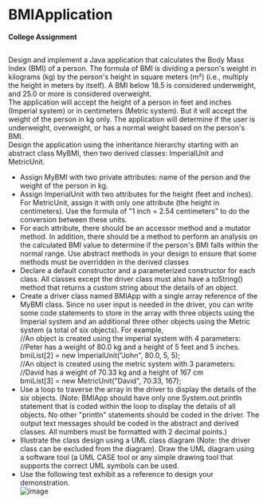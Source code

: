 # BMIApplication
**College Assignment**</br>
##
Design and implement a Java application that calculates the Body Mass Index (BMI) of a person. The formula of BMI is dividing a person's weight in kilograms (kg) by the person's height in square meters (m²) (i.e., multiply the height in meters by itself). A BMI below 18.5 is considered underweight, and 25.0 or more is considered overweight.</br>
The application will accept the height of a person in feet and inches (Imperial system) or in centimeters (Metric system). But it will accept the weight of the person in kg only. The application will determine if the user is underweight, overweight, or has a normal weight based on the person's BMI.</br>
Design the application using the inheritance hierarchy starting with an abstract class MyBMI, then two derived classes: ImperialUnit and MetricUnit.</br>
- Assign MyBMI with two private attributes: name of the person and the weight of the person in kg.</br>
- Assign ImperialUnit with two attributes for the height (feet and inches). For MetricUnit, assign it with only one attribute (the height in centimeters). Use the formula of "1 inch = 2.54 centimeters" to do the conversion between these units.</br>
- For each attribute, there should be an accessor method and a mutator method. In addition, there should be a method to perform an analysis on the calculated BMI value to determine if the person's BMI falls within the normal range. Use abstract methods in your design to ensure that some methods must be overridden in the derived classes</br>
- Declare a default constructor and a parameterized constructor for each class. All classes except the driver class must also have a toString() method that returns a custom string about the details of an object.</br>
- Create a driver class named BMIApp with a single array reference of the MyBMI class. Since no user input is needed in the driver, you can write some code statements to store in the array with three objects using the Imperial system and an additional three other objects using the Metric system (a total of six objects). For example,</br>
//An object is created using the imperial system with 4 parameters:</br>
//Peter has a weight of 80.0 kg and a height of 5 feet and 5 inches.</br>
bmiList[2] = new ImperialUnit("John", 80.0, 5, 5);</br>
//An object is created using the metric system with 3 parameters:</br>
//David has a weight of 70.33 kg and a height of 167 cm</br>
bmiList[3] = new MetricUnit("David", 70.33, 167);</br>
- Use a loop to traverse the array in the driver to display the details of the six objects. (Note: BMIApp should have only one System.out.println statement that is coded within the loop to display the details of all objects. No other "println" statements should be coded in the driver. The output text messages should be coded in the abstract and derived classes. All numbers must be formatted with 2 decimal points.)</br>
- Illustrate the class design using a UML class diagram (Note: the driver class can be excluded from the diagram). Draw the UML diagram using a software tool (a UML CASE tool or any simple drawing tool that supports the correct UML symbols can be used. </br>
- Use the following test exhibit as a reference to design your demonstration.</br>
![image](https://github.com/SnazzyNivesh522/BMIApplication/assets/115729819/cb4f8ffd-de07-4974-9476-f5a7bdfc849f)
